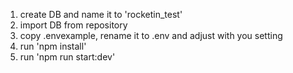 1. create DB and name it to 'rocketin_test'
2. import DB from repository
3. copy .envexample, rename it to .env and adjust with you setting
4. run 'npm install'
5. run 'npm run start:dev'